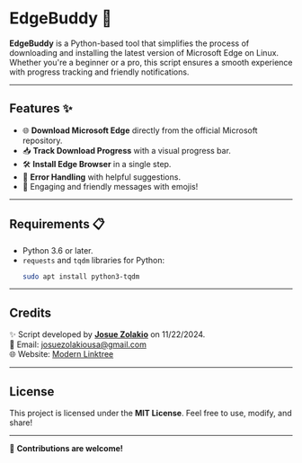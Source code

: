 # EdgeBuddy 🚀

**EdgeBuddy** is a Python-based tool that simplifies the process of downloading and installing the latest version of Microsoft Edge on Linux. Whether you're a beginner or a pro, this script ensures a smooth experience with progress tracking and friendly notifications.

---

## Features ✨

- 🌐 **Download Microsoft Edge** directly from the official Microsoft repository.
- 📥 **Track Download Progress** with a visual progress bar.
- 🛠️ **Install Edge Browser** in a single step.
- 🐛 **Error Handling** with helpful suggestions.
- 🎉 Engaging and friendly messages with emojis!

---

## Requirements 📋

- Python 3.6 or later.
- `requests` and `tqdm` libraries for Python:
  ```bash
  sudo apt install python3-tqdm

---

## **Credits**
✨ Script developed by **[Josue Zolakio](https://github.com/josuezolakiomd)** on 11/22/2024.  
📧 Email: [josuezolakiousa@gmail.com](mailto:josuezolakiousa@gmail.com)  
🌐 Website: [Modern Linktree](https://github.com/josuezolakiomd/modern-linktree)  

---

## **License**
This project is licensed under the **MIT License**. Feel free to use, modify, and share!

---

🚀 **Contributions are welcome!**